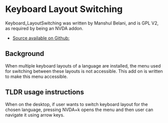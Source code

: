 # Keyboard Layout Switching #

Keyboard_LayoutSwitching was written by Manshul Belani, and is GPL V2, as required by being an NVDA addon.

* [Source available on Github:]()

## Background

When multiple keyboard layouts of a language are installed, the menu used for switching between these layouts is not accessible. This add on is written to make this menu accessible. 

## TLDR usage instructions

When on the desktop, if user wants to switch keyboard layout for the chosen language, pressing NVDA+k opens the menu and then user can navigate it using arrow keys.
